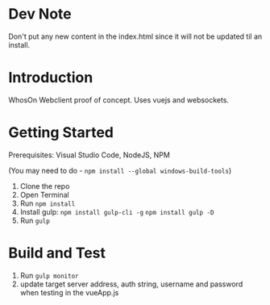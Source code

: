 # Dev Note
Don't put any new content in the index.html since it will not be updated til an install.

# Introduction 
WhosOn Webclient proof of concept.  Uses vuejs and websockets.

# Getting Started
Prerequisites: Visual Studio Code, NodeJS, NPM

(You may need to do - `npm install --global windows-build-tools`)

1. Clone the repo
2. Open Terminal
3. Run `npm install`
4. Install gulp: `npm install gulp-cli -g`
                `npm install gulp -D`
5. Run `gulp`


# Build and Test
1. Run `gulp monitor`
2. update target server address, auth string, username and password when testing in the vueApp.js


